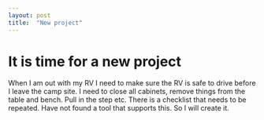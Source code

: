```yaml
---
layout: post
title:  "New project"
---
```


# It is time for a new project
When I am out with my RV I need to make sure the RV is safe to drive before I leave the 
camp site. I need to close all cabinets, remove things from the table and bench. Pull 
in the step etc. There is a checklist that needs to be repeated. Have not found
a tool that supports this. So I will create it.
